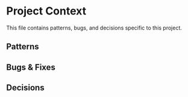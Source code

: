 # Project Context

This file contains patterns, bugs, and decisions specific to this project.

## Patterns
<!-- Patterns discovered in this codebase -->

## Bugs & Fixes
<!-- Problems encountered and their solutions -->

## Decisions
<!-- Architecture choices and outcomes -->